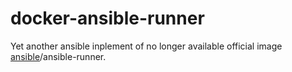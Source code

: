 # docker-ansible-runner
Yet another ansible inplement of no longer available official image [ansible](https://hub.docker.com/u/ansible)/ansible-runner.

